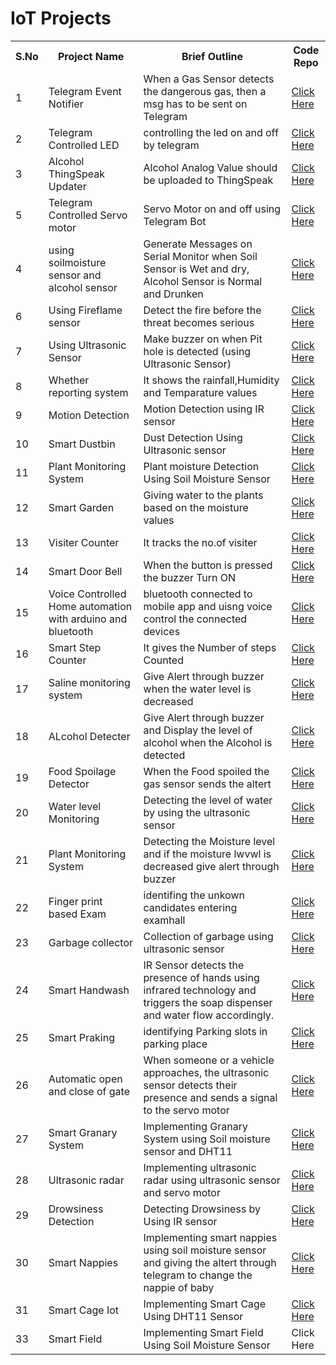 # IoT Projects

<table>
  <tr>
    <th>S.No</th>
    <th>Project Name</th>
    <th>Brief Outline</th>
    <th>Code Repo</th>
  </tr>
  <tr>
    <td>1</td>
    <td>Telegram Event Notifier</td>
    <td>When a Gas Sensor detects the dangerous gas, then a msg has to be sent on Telegram</td>
    <td><a href="https://github.com/maddydevgits/iot-activities/tree/main/project1">Click Here</a></td>
  </tr>
  <td>2</td>
    <td>Telegram Controlled LED</td>
    <td>controlling the led on and off by telegram</td>
    <td><a href="https://github.com/maddydevgits/iot-activities/tree/main/Project2">Click Here</a></td>
   <tr>
    <td>3</td>
    <td>Alcohol ThingSpeak Updater</td>
    <td>Alcohol Analog Value should be uploaded to ThingSpeak</td>
    <td><a href="https://github.com/maddydevgits/iot-activities/tree/main/Project3">Click Here</a></td>
  </tr>
  <tr>
    <td>5</td>
    <td>Telegram Controlled Servo motor</td>
    <td>Servo Motor on and off using Telegram Bot</td>
    <td><a href="https://github.com/maddydevgits/iot-activities/tree/main/Project5">Click Here</a></td>
  </tr>
  <tr>
    <td>4</td>
    <td>using soilmoisture sensor and alcohol sensor</td>
    <td>Generate Messages on Serial Monitor when Soil Sensor is Wet and dry, Alcohol Sensor is Normal and Drunken</td>
    <td><a href="https://github.com/maddydevgits/iot-activities/blob/main/project4/main.ino">Click Here</a></td>
  </tr>
  <tr>
    <td>6</td>
    <td>Using Fireflame sensor</td>
    <td>Detect the fire before the threat becomes serious</td>
    <td><a href="https://github.com/maddydevgits/iot-activities/blob/main/project6/main.ino">Click Here</a></td>
  </tr>
  <tr>
    <td>7</td>
    <td>Using Ultrasonic Sensor</td>
    <td>Make buzzer on when Pit hole is detected (using Ultrasonic Sensor) </td>
    <td><a href="https://github.com/maddydevgits/iot-activities/blob/main/project7/main.ino">Click Here</a></td>
  </tr>
  <tr>
    <td>8</td>
    <td>Whether reporting system </td>
    <td>It shows the rainfall,Humidity and Temparature values </td>
    <td><a href="https://github.com/maddydevgits/iot-activities/blob/main/project8/main.ino">Click Here</a></td>
  </tr>
  <tr>
    <td>9</td>
    <td>Motion Detection</td>
    <td>Motion Detection using IR sensor </td>
    <td><a href="https://github.com/maddydevgits/iot-activities/blob/main/project9/main.ino">Click Here</a></td>
  </tr>
   <tr>
    <td>10</td>
    <td>Smart Dustbin</td>
    <td>Dust Detection Using Ultrasonic sensor</td>
    <td><a href="https://github.com/maddydevgits/iot-activities/tree/main/project10">Click Here</a></td>
  </tr>
  <tr>
    <td>11</td>
    <td>Plant Monitoring System</td>
    <td>Plant moisture Detection Using Soil Moisture Sensor</td>
    <td><a href="https://github.com/maddydevgits/iot-activities/tree/main/Project11">Click Here</a></td>
  </tr>
  <td>12</td>
    <td>Smart Garden</td>
    <td>Giving water to the plants based on the moisture values</td>
    <td><a href="">Click Here</a></td>
  </tr>
   </tr>
  <td>13</td>
    <td>Visiter Counter</td>
    <td>It tracks the no.of visiter</td>
    <td><a href="https://github.com/maddydevgits/iot-activities/tree/main/Project13">Click Here</a></td>
  </tr>
  <td>14</td>
    <td>Smart Door Bell</td>
    <td>When the button is pressed the buzzer Turn ON</td>
    <td><a href="https://github.com/maddydevgits/iot-activities/tree/main/project14">Click Here</a></td>
  </tr>
   <tr>
  <td>15</td>
    <td>Voice Controlled Home automation with arduino and bluetooth</td>
    <td>bluetooth connected to mobile app and uisng voice control the connected devices</td>
    <td><a href=https://github.com/sudheer1360/wheres-waldo-path-optimization>Click Here</a></td>
  </tr>
   <tr>
  <td>16</td>
    <td>Smart Step Counter</td>
    <td>It gives the Number of steps Counted</td>
    <td><a href="https://github.com/maddydevgits/iot-activities/tree/main/project16" >Click Here</a></td>
  </tr>
  <tr>
  <td>17</td>
    <td>Saline monitoring system</td>
    <td>Give Alert through buzzer when the water level is decreased</td>
    <td><a href=https://github.com/maddydevgits/iot-activities/tree/main/Project17 >Click Here</a></td>
  </tr>
   <td>18</td>
    <td>ALcohol Detecter</td>
    <td>Give Alert through buzzer and Display the level of alcohol when the Alcohol is detected</td>
    <td><a href=https://github.com/maddydevgits/iot-activities/tree/main/Project18h>Click Here</a></td>
  </tr>
</tr>
<tr>
   <td>19</td>
    <td>Food Spoilage Detector</td>
    <td>When the Food spoiled the gas sensor sends the altert</td>
    <td><a href="https://github.com/maddydevgits/iot-activities/tree/main/project19">Click Here</a></td>
  </tr>
  
  <tr>
   <td>20</td>
    <td>Water level Monitoring</td>
    <td>Detecting the level of water by using the ultrasonic sensor</td>
    <td><a href="https://github.com/maddydevgits/iot-activities/tree/main/project20">Click Here</a></td>
  </tr>
  <tr>
  <td>21</td>
  <td>Plant Monitoring System</td>
  <td>Detecting the Moisture level and if the moisture lwvwl is decreased give alert through buzzer</td>
  <td><a href=https://github.com/maddydevgits/iot-activities/tree/main/Project21>Click Here</a></td>
  </tr>
  <tr>
  <td>22</td>
  <td>Finger print based Exam </td>
  <td>identifing the unkown candidates entering examhall</td>
  <td><a href=https://github.com/maddydevgits/iot-activities/tree/main/project22>Click Here</a></td>
  </tr>
  <tr>
  <td>23</td>
  <td>Garbage collector </td>
  <td>Collection of garbage using ultrasonic sensor</td>
  <td><a href ="https://github.com/maddydevgits/iot-activities/tree/main/Project23">Click Here</a></td>
  </tr>
  <tr>
  <td>24</td>
  <td>Smart Handwash</td>
  <td>IR Sensor detects the presence of hands using infrared technology and triggers the soap dispenser and water flow accordingly.</td>
  <td><a href ="https://github.com/maddydevgits/iot-activities/tree/main/project24">Click Here</a></td>
  </tr>
  <tr>
  <td>25</td>
  <td>Smart Praking</td>
  <td>identifying Parking slots in parking place</td>
  <td><a href ="https://github.com/maddydevgits/iot-activities/tree/main/Project25">Click Here</a></td>
  </tr>
  
   <tr>
    <td>26</td>
    <td>Automatic open and close of gate</td>
    <td> When someone or a vehicle approaches, the ultrasonic sensor detects their presence and sends a signal to the servo motor</td>
    <td><a href="https://github.com/maddydevgits/iot-activities/tree/main/project26">Click Here</a></td>
  </tr>
  <tr>
    <td>27</td>
    <td> Smart Granary System</td>
    <td> Implementing Granary System using Soil moisture sensor and DHT11</td>
    <td><a href = "https://github.com/maddydevgits/iot-activities/tree/main/Project%2027">Click Here</a></td>
  </tr>
  <tr>
    <td>28</td>
    <td> Ultrasonic radar</td>
    <td> Implementing ultrasonic radar using ultrasonic sensor and servo motor</td>
    <td><a href ="https://github.com/maddydevgits/iot-activities/tree/main/project28">Click Here</a></td>
  </tr>
  <tr>
    <td>29</td>
    <td> Drowsiness Detection</td>
    <td>Detecting Drowsiness by Using IR sensor</td>
    <td><a href =https://github.com/maddydevgits/iot-activities/tree/main/project%2029>Click Here</a></td>
  </tr>
   <tr>
    <td>30</td>
    <td>Smart Nappies</td>
    <td>Implementing smart nappies using soil moisture sensor and giving the altert through telegram to change the nappie of baby</td>
    <td><a href = "https://github.com/maddydevgits/iot-activities/tree/main/project30">Click Here</a></td>
  </tr>
      
   <tr>
    <td>31</td>
    <td>Smart Cage Iot</td>
    <td>Implementing Smart Cage Using DHT11 Sensor</td>
    <td><a href = https://github.com/maddydevgits/iot-activities/tree/main/Project%2031>Click Here</a></td>
  </tr>
  <tr>
    <td>33</td>
    <td>Smart Field</td>
    <td>Implementing Smart Field  Using Soil Moisture Sensor</td>
    <td><https://github.com/maddydevgits/iot-activities/tree/main/Project%2033>Click Here</a></td>
  </tr>
</table>

